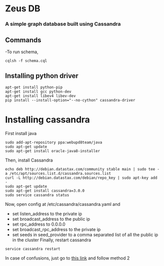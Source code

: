 # Zeus DB
### A simple graph database built using Cassandra


## Commands
-To run schema,
```
cqlsh -f schema.cql
```

## Installing python driver
```
apt-get install python-pip
apt-get install gcc python-dev
apt-get install libev4 libev-dev
pip install --install-option="--no-cython" cassandra-driver
```

# Installing cassandra
First install java
```
sudo add-apt-repository ppa:webupd8team/java
sudo apt-get update
sudo apt-get install oracle-java8-installer
```
Then, install Cassandra
```
echo deb http://debian.datastax.com/community stable main | sudo tee -a /etc/apt/sources.list.d/cassandra.sources.list
curl -L http://debian.datastax.com/debian/repo_key | sudo apt-key add -
sudo apt-get update
sudo apt-get install cassandra=3.0.0
sudo service cassandra status
```
Now, open config at /etc/cassandra/cassandra.yaml and
- set listen_address to the private ip
- set broadcast_address to the public ip
- set rpc_address to 0.0.0.0
- set broadcast_rpc_address to the private ip
- set seeds in seed_provider to a comma separated list of all the public ip in the cluster
Finally, restart cassandra
```
service cassandra restart
```

In case of confusions, just go to [this link](broadcast_rpc_address) and follow method 2
